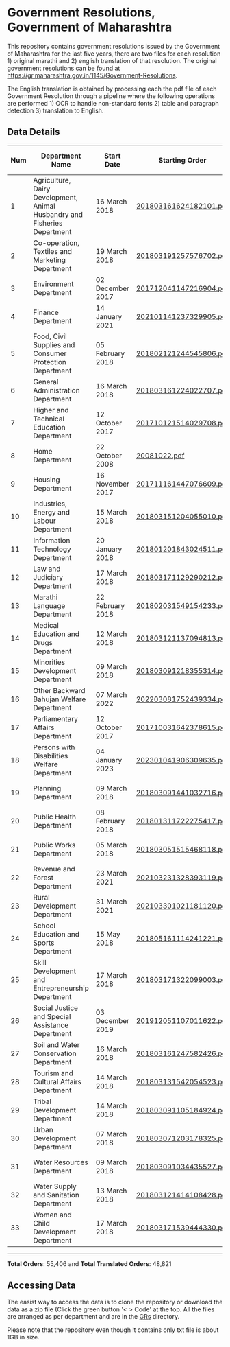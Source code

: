 # Government Resolutions, Government of Maharashtra

This repository contains government resolutions issued by the Government of Maharashtra for the last five years, there are two files for each resolution 1) original marathi and 2) english translation of that resolution. The original government resolutions can be found at https://gr.maharashtra.gov.in/1145/Government-Resolutions.


The English translation is obtained by processing each the pdf file of each Government Resolution through a pipeline where the following operations are performed 1) OCR to handle non-standard fonts 2) table and paragraph detection 3) translation to English.


## Data Details

| Num | Department Name | Start Date | Starting Order | Last Date | Last Order | Last Crawl Date | # Marathi Orders | # Translated Orders |
| --- | --------------- | ---------- | -------------- | --------- | ---------- | --------------- | ---------------- | ------------------- |
| 1 | Agriculture, Dairy Development, Animal Husbandry and Fisheries Department | 16 March 2018 | [201803161624182101.pdf](https://gr.maharashtra.gov.in/Site/Upload/Government%20Resolutions/English/201803161624182101.pdf) | 07 July 2023 | [202307071845011901.pdf](https://gr.maharashtra.gov.in/Site/Upload/Government%20Resolutions/English/202307071845011901.pdf) | 09-Jul-2023 | 3336 | 3277 |
| 2 | Co-operation, Textiles and Marketing Department | 19 March 2018 | [201803191257576702.pdf](https://gr.maharashtra.gov.in/Site/Upload/Government%20Resolutions/English/201803191257576702.pdf) | 07 July 2023 | [202307071854430202.pdf](https://gr.maharashtra.gov.in/Site/Upload/Government%20Resolutions/English/202307071854430202.pdf) | 09-Jul-2023 | 2109 | 2073 |
| 3 | Environment Department | 02 December 2017 | [201712041147216904.pdf](https://gr.maharashtra.gov.in/Site/Upload/Government%20Resolutions/English/201712041147216904.pdf) | 22 June 2023 | [202306231312376804.pdf](https://gr.maharashtra.gov.in/Site/Upload/Government%20Resolutions/English/202306231312376804.pdf) | 24-Jun-2023 | 298 | 291 |
| 4 | Finance Department | 14 January 2021 | [202101141237329905.pdf](https://gr.maharashtra.gov.in/Site/Upload/Government%20Resolutions/English/202101141237329905.pdf) | 06 July 2023 | [202307061531202605.pdf](https://gr.maharashtra.gov.in/Site/Upload/Government%20Resolutions/English/202307061531202605.pdf) | 09-Jul-2023 | 519 | 514 |
| 5 | Food, Civil Supplies and Consumer Protection Department | 05 February 2018 | [201802121244545806.pdf](https://gr.maharashtra.gov.in/Site/Upload/Government%20Resolutions/English/201802121244545806.pdf) | 04 July 2023 | [202307041439454006.pdf](https://gr.maharashtra.gov.in/Site/Upload/Government%20Resolutions/English/202307041439454006.pdf) | 09-Jul-2023 | 852 | 844 |
| 6 | General Administration Department | 16 March 2018 | [201803161224022707.pdf](https://gr.maharashtra.gov.in/Site/Upload/Government%20Resolutions/English/201803161224022707.pdf) | 07 July 2023 | [202307071829020307.pdf](https://gr.maharashtra.gov.in/Site/Upload/Government%20Resolutions/English/202307071829020307.pdf) | 09-Jul-2023 | 3685 | 3667 |
| 7 | Higher and Technical Education Department | 12 October 2017 | [201710121514029708.pdf](https://gr.maharashtra.gov.in/Site/Upload/Government%20Resolutions/English/201710121514029708.pdf) | 07 July 2023 | [202307071837022908.pdf](https://gr.maharashtra.gov.in/Site/Upload/Government%20Resolutions/English/202307071837022908.pdf) | 09-Jul-2023 | 2127 | 2122 |
| 8 | Home Department | 22 October 2008 | [20081022.pdf](https://gr.maharashtra.gov.in/Site/Upload/Government%20Resolutions/English/20081022.pdf) | 07 July 2023 | [202307071826140729.pdf](https://gr.maharashtra.gov.in/Site/Upload/Government%20Resolutions/English/202307071826140729.pdf) | 09-Jul-2023 | 7766 | 3222 |
| 9 | Housing Department | 16 November 2017 | [201711161447076609.pdf](https://gr.maharashtra.gov.in/Site/Upload/Government%20Resolutions/English/201711161447076609.pdf) | 25 May 2023 | [202305251320009509.pdf](https://gr.maharashtra.gov.in/Site/Upload/Government%20Resolutions/English/202305251320009509.pdf) | 28-May-2023 | 298 | 294 |
| 10 | Industries, Energy and Labour Department | 15 March 2018 | [201803151204055010.pdf](https://gr.maharashtra.gov.in/Site/Upload/Government%20Resolutions/English/201803151204055010.pdf) | 07 July 2023 | [202307071711269810.pdf](https://gr.maharashtra.gov.in/Site/Upload/Government%20Resolutions/English/202307071711269810.pdf) | 09-Jul-2023 | 1584 | 1580 |
| 11 | Information Technology Department | 20 January 2018 | [201801201843024511.pdf](https://gr.maharashtra.gov.in/Site/Upload/Government%20Resolutions/English/201801201843024511.pdf) | 24 April 2023 | [202304241816282211.pdf](https://gr.maharashtra.gov.in/Site/Upload/Government%20Resolutions/English/202304241816282211.pdf) | 28-May-2023 | 107 | 107 |
| 12 | Law and Judiciary Department | 17 March 2018 | [201803171129290212.pdf](https://gr.maharashtra.gov.in/Site/Upload/Government%20Resolutions/English/201803171129290212.pdf) | 23 June 2023 | [202306231515213912.pdf](https://gr.maharashtra.gov.in/Site/Upload/Government%20Resolutions/English/202306231515213912.pdf) | 24-Jun-2023 | 1485 | 42 |
| 13 | Marathi Language Department | 22 February 2018 | [201802031549154233.pdf](https://gr.maharashtra.gov.in/Site/Upload/Government%20Resolutions/English/201802031549154233.pdf) | 06 July 2023 | [202307061213519033.pdf](https://gr.maharashtra.gov.in/Site/Upload/Government%20Resolutions/English/202307061213519033.pdf) | 09-Jul-2023 | 286 | 284 |
| 14 | Medical Education and Drugs Department | 12 March 2018 | [201803121137094813.pdf](https://gr.maharashtra.gov.in/Site/Upload/Government%20Resolutions/English/201803121137094813.pdf) | 07 July 2023 | [202307071128258313.pdf](https://gr.maharashtra.gov.in/Site/Upload/Government%20Resolutions/English/202307071128258313.pdf) | 09-Jul-2023 | 859 | 815 |
| 15 | Minorities Development Department | 09 March 2018 | [201803091218355314.pdf](https://gr.maharashtra.gov.in/Site/Upload/Government%20Resolutions/English/201803091218355314.pdf) | 04 July 2023 | [202307041543324914.pdf](https://gr.maharashtra.gov.in/Site/Upload/Government%20Resolutions/English/202307041543324914.pdf) | 09-Jul-2023 | 798 | 794 |
| 16 | Other Backward Bahujan Welfare Department | 07 March 2022 | [202203081752439334.pdf](https://gr.maharashtra.gov.in/Site/Upload/Government%20Resolutions/English/202203081752439334.pdf) | 05 July 2023 | [202307061616436734.pdf](https://gr.maharashtra.gov.in/Site/Upload/Government%20Resolutions/English/202307061616436734.pdf) | 09-Jul-2023 | 217 | 216 |
| 17 | Parliamentary Affairs Department | 12 October 2017 | [201710031642378615.pdf](https://gr.maharashtra.gov.in/Site/Upload/Government%20Resolutions/English/201710031642378615.pdf) | 07 July 2023 | [202307071223304115.pdf](https://gr.maharashtra.gov.in/Site/Upload/Government%20Resolutions/English/202307071223304115.pdf) | 09-Jul-2023 | 101 | 101 |
| 18 | Persons with Disabilities Welfare Department | 04 January 2023 | [202301041906309635.pdf](https://gr.maharashtra.gov.in/Site/Upload/Government%20Resolutions/English/202301041906309635.pdf) | 16 June 2023 | [202306161702465035.pdf](https://gr.maharashtra.gov.in/ps://gr.maharashtra.gov.in/Site/Upload/Government%20Resolutions/English/202306161702465035.pdf) | 17-Jun-2023 | 16 | 0 |
| 19 | Planning Department | 09 March 2018 | [201803091441032716.pdf](https://gr.maharashtra.gov.in/Site/Upload/Government%20Resolutions/English/201803091441032716.pdf) | 05 July 2023 | [202307051210502616.pdf](https://gr.maharashtra.gov.in/Site/Upload/Government%20Resolutions/English/202307051210502616.pdf) | 09-Jul-2023 | 1266 | 1247 |
| 20 | Public Health Department | 08 February 2018 | [201801311722275417.pdf](https://gr.maharashtra.gov.in/Site/Upload/Government%20Resolutions/English/201801311722275417.pdf) | 05 July 2023 | [202307051937526817.pdf](https://gr.maharashtra.gov.in/Site/Upload/Government%20Resolutions/English/202307051937526817.pdf) | 09-Jul-2023 | 4771 | 4735 |
| 21 | Public Works Department | 05 March 2018 | [201803051515468118.pdf](https://gr.maharashtra.gov.in/Site/Upload/Government%20Resolutions/English/201803051515468118.pdf) | 07 July 2023 | [202307071651257518.pdf](https://gr.maharashtra.gov.in/Site/Upload/Government%20Resolutions/English/202307071651257518.pdf) | 09-Jul-2023 | 2718 | 2709 |
| 22 | Revenue and Forest Department | 23 March 2021 | [202103231328393119.pdf](https://gr.maharashtra.gov.in/Site/Upload/Government%20Resolutions/English/202103231328393119.pdf) | 07 July 2023 | [202307071127559119.pdf](https://gr.maharashtra.gov.in/Site/Upload/Government%20Resolutions/English/202307071127559119.pdf) | 09-Jul-2023 | 2171 | 2148 |
| 23 | Rural Development Department | 31 March 2021 | [202103301021181120.pdf](https://gr.maharashtra.gov.in/Site/Upload/Government%20Resolutions/English/202103301021181120.pdf) | 05 July 2023 | [202307071752344820.pdf](https://gr.maharashtra.gov.in/Site/Upload/Government%20Resolutions/English/202307071752344820.pdf) | 09-Jul-2023 | 1076 | 962 |
| 24 | School Education and Sports Department | 15 May 2018 | [201805161114241221.pdf](https://gr.maharashtra.gov.in/Site/Upload/Government%20Resolutions/English/201805161114241221.pdf) | 07 July 2023 | [202307071848111621.pdf](https://gr.maharashtra.gov.in/Site/Upload/Government%20Resolutions/English/202307071848111621.pdf) | 09-Jul-2023 | 2983 | 2965 |
| 25 | Skill Development and Entrepreneurship Department | 17 March 2018 | [201803171322099003.pdf](https://gr.maharashtra.gov.in/Site/Upload/Government%20Resolutions/English/201803171322099003.pdf) | 04 July 2023 | [202307041154237403.pdf](https://gr.maharashtra.gov.in/Site/Upload/Government%20Resolutions/English/202307041154237403.pdf) | 09-Jul-2023 | 788 | 786 |
| 26 | Social Justice and Special Assistance Department | 03 December 2019 | [201912051107011622.pdf](https://gr.maharashtra.gov.in/Site/Upload/Government%20Resolutions/English/201912051107011622.pdf) | 07 July 2023 | [202307071717166722.pdf](https://gr.maharashtra.gov.in/Site/Upload/Government%20Resolutions/English/202307071717166722.pdf) | 09-Jul-2023 | 1041 | 1038 |
| 27 | Soil and Water Conservation Department | 16 March 2018 | [201803161247582426.pdf](https://gr.maharashtra.gov.in/Site/Upload/Government%20Resolutions/English/201803161247582426.pdf) | 07 July 2023 | [202307071647577526.pdf](https://gr.maharashtra.gov.in/Site/Upload/Government%20Resolutions/English/202307071647577526.pdf) | 09-Jul-2023 | 1655 | 1580 |
| 28 | Tourism and Cultural Affairs Department | 14 March 2018 | [201803131542054523.pdf](https://gr.maharashtra.gov.in/Site/Upload/Government%20Resolutions/English/201803131542054523.pdf) | 05 July 2023 | [202307061257344023.pdf](https://gr.maharashtra.gov.in/Site/Upload/Government%20Resolutions/English/202307061257344023.pdf) | 09-Jul-2023 | 684 | 677 |
| 29 | Tribal Development Department | 14 March 2018 | [201803091105184924.pdf](https://gr.maharashtra.gov.in/Site/Upload/Government%20Resolutions/English/201803091105184924.pdf) | 05 July 2023 | [202307051538177224.pdf](https://gr.maharashtra.gov.in/Site/Upload/Government%20Resolutions/English/202307051538177224.pdf) | 09-Jul-2023 | 1571 | 1551 |
| 30 | Urban Development Department | 07 March 2018 | [201803071203178325.pdf](https://gr.maharashtra.gov.in/Site/Upload/Government%20Resolutions/English/201803071203178325.pdf) | 06 July 2023 | [202307061841329825.pdf](https://gr.maharashtra.gov.in/Site/Upload/Government%20Resolutions/English/202307061841329825.pdf) | 09-Jul-2023 | 1941 | 1937 |
| 31 | Water Resources Department | 09 March 2018 | [201803091034435527.pdf](https://gr.maharashtra.gov.in/Site/Upload/Government%20Resolutions/English/201803091034435527.pdf) | 05 July 2023 | [202307051923177527.pdf](https://gr.maharashtra.gov.in/Site/Upload/Government%20Resolutions/English/202307051923177527.pdf) | 09-Jul-2023 | 2190 | 2182 |
| 32 | Water Supply and Sanitation Department | 13 March 2018 | [201803121414108428.pdf](https://gr.maharashtra.gov.in/Site/Upload/Government%20Resolutions/English/201803121414108428.pdf) | 06 July 2023 | [202307061432045628.pdf](https://gr.maharashtra.gov.in/Site/Upload/Government%20Resolutions/English/202307061432045628.pdf) | 09-Jul-2023 | 3043 | 3015 |
| 33 | Women and Child Development Department | 17 March 2018 | [201803171539444330.pdf](https://gr.maharashtra.gov.in/Site/Upload/Government%20Resolutions/English/201803171539444330.pdf) | 07 July 2023 | [202307071819524430.pdf](https://gr.maharashtra.gov.in/Site/Upload/Government%20Resolutions/English/202307071819524430.pdf) | 09-Jul-2023 | 1065 | 1046 |
----------------------------------------------------------------------------------------------------

**Total Orders**: 55,406 and **Total Translated Orders**: 48,821
## Accessing Data

The easist way to access the data is to clone the repository or download the data as a zip file (Click the green button '< > Code' at the top. All the files are arranged as per department and are in the [GRs](GRs) directory.

Please note that the repository even though it contains only txt file is about 1GB in size.




